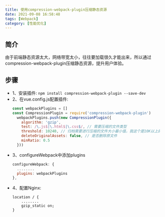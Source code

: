 ```yaml
---
title: 使用compression-webpack-plugin压缩静态资源
date: 2021-09-08 16:58:48
tags: [Webpack]
category: [性能优化]
---
```



## 简介
由于前端静态资源太大，网络带宽太小，往往要加载很久才能出来，所以通过compression-webpack-plugin压缩静态资源，提升用户体验。
<!-- more -->
## 步骤
* 1、安装插件:
  `npm install compression-webpack-plugin --save-dev`
* 2、在vue.config.js配置插件:
    ``` js
    const webpackPlugins = []
    const CompressionPlugin = require('compression-webpack-plugin')
      webpackPlugins.push(new CompressionPlugin({
        algorithm: 'gzip',
        test: /\.js$|\.html$|\.css$/, // 需要压缩的文件类型
        threshold: 10240, // 归档需要进行压缩的文件大小最小值，我这个是10K以上的进行压缩
        deleteOriginalAssets: false, // 是否删除原文件
        minRatio: 0.5
      }))
    ```
* 3、configureWebpack中添加plugins
    ``` js
    configureWebpack: {
      ........
      plugins: webpackPlugins
    },
    ```
* 4、配置Nginx:
    ```
    location / {
        ........
        gzip_static on;
    }
    
    ```